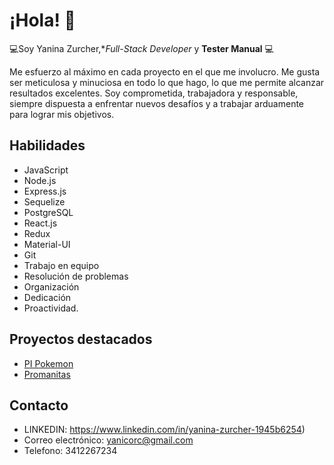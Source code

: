 # ¡Hola! 👋

💻Soy Yanina Zurcher,**Full-Stack Developer* y **Tester Manual** 💻

Me esfuerzo al máximo en cada proyecto en el que me involucro. Me gusta ser meticulosa y minuciosa en todo lo que hago, lo que me permite alcanzar resultados excelentes. Soy comprometida, trabajadora y responsable, siempre dispuesta a enfrentar nuevos desafíos y a trabajar arduamente para lograr mis objetivos.

## Habilidades

- JavaScript
- Node.js
- Express.js
- Sequelize
- PostgreSQL
- React.js
- Redux
- Material-UI
- Git
- Trabajo en equipo
- Resolución de problemas
- Organización 
- Dedicación 
- Proactividad.

## Proyectos destacados

- [PI Pokemon](https://github.com/yanirc1981/PI-POKEMON)
- [Promanitas](https://github.com/yanirc1981/ProManitasClient)


## Contacto

- LINKEDIN: https://www.linkedin.com/in/yanina-zurcher-1945b6254)
- Correo electrónico: yanicorc@gmail.com
- Telefono: 3412267234

